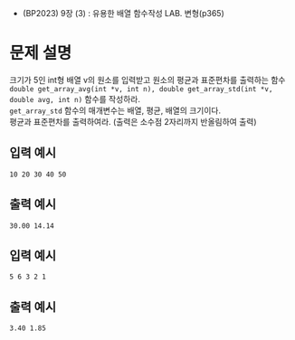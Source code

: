 - (BP2023) 9장 (3) : 유용한 배열 함수작성 LAB. 변형(p365)

# 문제 설명
크기가 5인 int형 배열 v의 원소를 입력받고 원소의 평균과 표준편차를 출력하는 함수  
```double get_array_avg(int *v, int n), double get_array_std(int *v, double avg, int n)``` 함수를 작성하라.  
```get_array_std``` 함수의 매개변수는 배열, 평균, 배열의 크기이다.  
평균과 표준편차를 출력하여라. (출력은 소수점 2자리까지 반올림하여 출력)

## 입력 예시
```
10 20 30 40 50
```

## 출력 예시 
```
30.00 14.14
```

## 입력 예시 
```
5 6 3 2 1
```

## 출력 예시 
```
3.40 1.85
```
